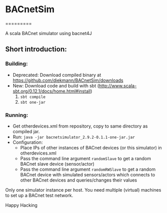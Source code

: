 # BACnetSim
=========

A scala BACnet simulator using bacnet4J


## Short introduction:



### Building:

* Deprecated: Download compiled binary at https://github.com/diekmann/BACnetSim/downloads
* New: Download code and build with sbt (http://www.scala-sbt.org/0.12.1/docs/home.html#install)
    1. `sbt compile`
    2. `sbt one-jar`

  
### Running:

* Get otherdevices.xml from repository, copy to same directory as compiled jar.
* Run: `java -jar bacnetsimulator_2.9.2-0.1.1-one-jar.jar`
* Configuration:
    * Place IPs of other instances of BACnet devices (or this simulator) in otherdevices.xml
    * Pass the command line argument `randomSlave` to get a random BACnet slave device (sensor/actor)
    * Pass the command line argument `randomRWSlave` to get a random BACnet device with simulated sensors/actors which connects to other BACnet devices and queries/changes their values


Only one simulator instance per host. You need multiple (virtual) machines to set up a BACnet test network.

Happy Hacking
